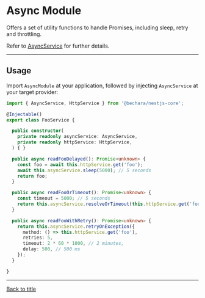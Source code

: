 # Async Module

Offers a set of utility functions to handle Promises, including sleep, retry and throttling.

Refer to [AsyncService](../../source/async/async.service.ts) for further details.

---

## Usage

Import `AsyncModule` at your application, followed by injecting `AsyncService` at your target provider:

```ts
import { AsyncService, HttpService } from '@bechara/nestjs-core';

@Injectable()
export class FooService {

  public constructor(
    private readonly asyncService: AsyncService,
    private readonly httpService: HttpService,
  ) { }

  public async readFooDelayed(): Promise<unknown> {
    const foo = await this.httpService.get('foo');
    await this.asyncService.sleep(5000); // 5 seconds
    return foo;
  }

  public async readFooOrTimeout(): Promise<unknown> {
    const timeout = 5000; // 5 seconds
    return this.asyncService.resolveOrTimeout(this.httpService.get('foo'), timeout);
  }

  public async readFooWithRetry(): Promise<unknown> {
    return this.asyncService.retryOnException({
      method: () => this.httpService.get('foo'),
      retries: 5,
      timeout: 2 * 60 * 1000, // 2 minutes,
      delay: 500, // 500 ms
    });
  }

}
```

---

[Back to title](../../README.md)
